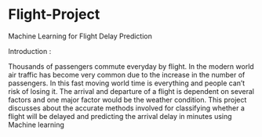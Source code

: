 # Flight-Project
Machine Learning for Flight Delay Prediction

Introduction : 

Thousands of passengers commute everyday by flight. In the modern world air traffic has become
very common due to the increase in the number of passengers. In this fast moving world time is
everything and people can’t risk of losing it. The arrival and departure of a flight is dependent on
several factors and one major factor would be the weather condition. This project discusses about
the accurate methods involved for classifying whether a flight will be delayed and predicting the
arrival delay in minutes using Machine learning
